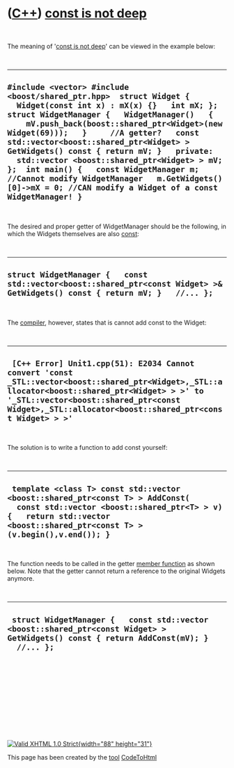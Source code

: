 



 

 

 

 

 

([C++](Cpp.htm)) [const is not deep](CppConstIsNotDeep.htm)
===========================================================

 

The meaning of '[const is not deep](CppConstIsNotDeep.htm)' can be
viewed in the example below:

 

  --------------------------------------------------------------------------------------------------------------------------------------------------------------------------------------------------------------------------------------------------------------------------------------------------------------------------------------------------------------------------------------------------------------------------------------------------------------------------------------------------------------------------------------------------------
  ` #include <vector> #include <boost/shared_ptr.hpp>  struct Widget {   Widget(const int x) : mX(x) {}   int mX; };  struct WidgetManager {   WidgetManager()   {     mV.push_back(boost::shared_ptr<Widget>(new Widget(69)));   }     //A getter?   const std::vector<boost::shared_ptr<Widget> > GetWidgets() const { return mV; }   private:   std::vector <boost::shared_ptr<Widget> > mV; };  int main() {   const WidgetManager m; //Cannot modify WidgetManager   m.GetWidgets()[0]->mX = 0; //CAN modify a Widget of a const WidgetManager! } `
  --------------------------------------------------------------------------------------------------------------------------------------------------------------------------------------------------------------------------------------------------------------------------------------------------------------------------------------------------------------------------------------------------------------------------------------------------------------------------------------------------------------------------------------------------------

 

The desired and proper getter of WidgetManager should be the following,
in which the Widgets themselves are also [const](CppConst.htm):

 

  --------------------------------------------------------------------------------------------------------------------------------
  ` struct WidgetManager {   const std::vector<boost::shared_ptr<const Widget> >& GetWidgets() const { return mV; }   //... }; `
  --------------------------------------------------------------------------------------------------------------------------------

 

The [compiler](CppCompiler.htm), however, states that is cannot add
const to the Widget:

 

  -------------------------------------------------------------------------------------------------------------------------------------------------------------------------------------------------------------------------------------------------------
  ` [C++ Error] Unit1.cpp(51): E2034 Cannot convert 'const _STL::vector<boost::shared_ptr<Widget>,_STL::allocator<boost::shared_ptr<Widget> > >' to '_STL::vector<boost::shared_ptr<const Widget>,_STL::allocator<boost::shared_ptr<const Widget> > >'`
  -------------------------------------------------------------------------------------------------------------------------------------------------------------------------------------------------------------------------------------------------------

 

The solution is to write a function to add const yourself:

 

  -----------------------------------------------------------------------------------------------------------------------------------------------------------------------------------------------------------
  ` template <class T> const std::vector <boost::shared_ptr<const T> > AddConst(   const std::vector <boost::shared_ptr<T> > v) {   return std::vector <boost::shared_ptr<const T> >(v.begin(),v.end()); }`
  -----------------------------------------------------------------------------------------------------------------------------------------------------------------------------------------------------------

 

The function needs to be called in the getter [member
function](CppMemberFunction.htm) as shown below. Note that the getter
cannot return a reference to the original Widgets anymore.

 

  -----------------------------------------------------------------------------------------------------------------------------------------
  ` struct WidgetManager {   const std::vector <boost::shared_ptr<const Widget> > GetWidgets() const { return AddConst(mV); }   //... };`
  -----------------------------------------------------------------------------------------------------------------------------------------

 

 

 

 

 





 

[![Valid XHTML 1.0 Strict](valid-xhtml10.png){width="88"
height="31"}](http://validator.w3.org/check?uri=referer)

This page has been created by the [tool](Tools.htm)
[CodeToHtml](ToolCodeToHtml.htm)
